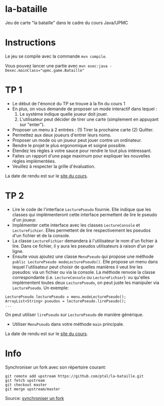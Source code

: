 # la-bataille
Jeu de carte "la bataille" dans le cadre du cours Java/UPMC

Instructions
============

Le jeu se compile avec la commande `mvn compile`.

Vous pouvez lancer une partie avec `mvn exec:java -Dexec.mainClass="upmc.game.Bataille"`

TP 1
====

* Le début de l'énoncé du TP se trouve à la fin du cours 1
* En plus, on vous demande de proposer un mode interactif dans lequel :
  1. Le système indique quelle joueur doit jouer.
  2. L'utilisateur peut décider de tirer une carte (simplement en appuyant sur "enter").
* Proposer un menu à 2 entrées : (1) Tirer la prochaine carte (2) Quitter.
* Permettez aux deux joueurs d'entrer leurs noms.
* Proposer un mode où un joueur peut jouer contre un ordinateur.
* Rendre le projet le plus ergonomique et soigné possible.
* Étendez les règles à votre sauce pour rendre le tout plus intéressant.
* Faites un rapport d'une page maximum pour expliquer les nouvelles règles implémentées.
* Veuillez à respecter la grille d'évaluation.

La date de rendu est sur le [site du cours](http://hyc.io/teaching/java.html).

TP 2
====

* Lire le code de l'interface `LecturePseudo` fournie.
Elle indique que les classes qui implémenteront cette interface permettent de lire le pseudo d'un joueur.
* Implémenter cette interface avec les classes `LectureConsole` et `LectureFichier`.
Elles permettent de lire respectivement les pseudos d'un fichier et de la console.
* La classe `LectureFichier` demandera à l'utilisateur le nom d'un fichier à lire.
Dans ce fichier, il y aura les pseudos utilisateurs à raison d'un par ligne.
* Ensuite vous ajoutez une classe `MenuPseudo` qui propose une méthode `public LecturePseudo modeLecturePseudo()`.
Elle propose un menu dans lequel l'utilisateur peut choisir de quelles manières il veut lire les pseudos: via un fichier ou via la console.
La méthode renvoie la classe correspondante (i.e. `LectureConsole` ou `LectureFichier`): vu qu'elles implémentent toutes deux `LecturePseudo`, on peut juste les manipuler via `LecturePseudo`.
Un exemple:
```
LecturePseudo lecturePseudo = menu.modeLecturePseudo();
ArrayList<String> pseudos = lecturePseudo.lirePseudo();
...
```
On peut utiliser `lirePseudo` sur `LecturePseudo` de manière générique.

* Utiliser `MenuPseudo` dans votre méthode `main` principale.

La date de rendu est sur le [site du cours](http://hyc.io/teaching/java.html).

Info
====

Synchroniser un fork avec son répertoire courant:

```
git remote add upstream https://github.com/ptal/la-bataille.git
git fetch upstream
git checkout master
git merge upstream/master
```
Source: [synchroniser un fork](https://help.github.com/articles/syncing-a-fork/)
